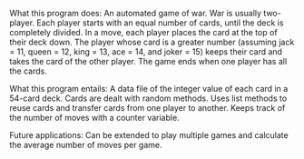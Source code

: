 What this program does: An automated game of war. War is usually two-player. Each player starts with an equal number of cards, until the deck is completely divided. In a move, each player places the card at the top of their deck down. The player whose card is a greater number (assuming jack = 11, queen = 12, king = 13, ace = 14, and joker = 15) keeps their card and takes the card of the other player. The game ends when one player has all the cards.

What this program entails: A data file of the integer value of each card in a 54-card deck. Cards are dealt with random methods. Uses list methods to reuse cards and transfer cards from one player to another. Keeps track of the number of moves with a counter variable.

Future applications: Can be extended to play multiple games and calculate the average number of moves per game. 
